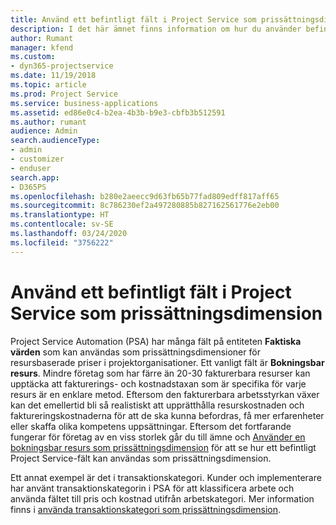 ```yaml
---
title: Använd ett befintligt fält i Project Service som prissättningsdimension
description: I det här ämnet finns information om hur du använder befintliga Project Service-fält som prisdimensioner.
author: Rumant
manager: kfend
ms.custom:
- dyn365-projectservice
ms.date: 11/19/2018
ms.topic: article
ms.prod: Project Service
ms.service: business-applications
ms.assetid: ed86e0c4-b2ea-4b3b-b9e3-cbfb3b512591
ms.author: rumant
audience: Admin
search.audienceType:
- admin
- customizer
- enduser
search.app:
- D365PS
ms.openlocfilehash: b280e2aeecc9d63fb65b77fad809edff817aff65
ms.sourcegitcommit: 8c786230ef2a497280885b827162561776e2eb00
ms.translationtype: HT
ms.contentlocale: sv-SE
ms.lasthandoff: 03/24/2020
ms.locfileid: "3756222"
---
```

# <a name="use-an-existing-field-in-project-service-as-a-pricing-dimension"></a>Använd ett befintligt fält i Project Service som prissättningsdimension

Project Service Automation (PSA) har många fält på entiteten **Faktiska värden** som kan användas som prissättningsdimensioner för resursbaserade priser i projektorganisationer. Ett vanligt fält är **Bokningsbar resurs**. Mindre företag som har färre än 20-30 fakturerbara resurser kan upptäcka att fakturerings- och kostnadstaxan som är specifika för varje resurs är en enklare metod. Eftersom den fakturerbara arbetsstyrkan växer kan det emellertid bli så realistiskt att upprätthålla resurskostnaden och faktureringskostnaderna för att de ska kunna befordras, få mer erfarenheter eller skaffa olika kompetens uppsättningar. Eftersom det fortfarande fungerar för företag av en viss storlek går du till ämne och [Använder en bokningsbar resurs som prissättningsdimension](bookable-resource-pricing-dimension.md) för att se hur ett befintligt Project Service-fält kan användas som prissättningsdimension.

Ett annat exempel är det i transaktionskategori. Kunder och implementerare har använt transaktionskategorin i PSA för att klassificera arbete och använda fältet till pris och kostnad utifrån arbetskategori. Mer information finns i [använda transaktionskategori som prissättningsdimension](transaction-category-pricing-dimension.md).

